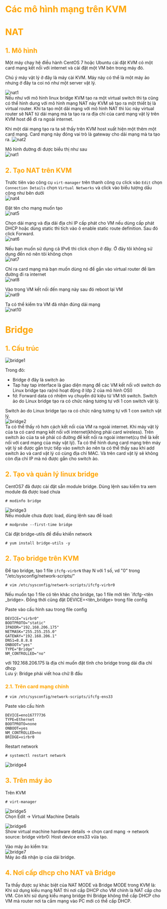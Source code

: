 <h1 style="color:orange">Các mô hình mạng trên KVM</h1>
<h1 style="color:orange">NAT</h1>
<h2 style="color:orange">1. Mô hình</h2>
Một máy chạy hệ điều hành CentOS 7 hoặc Ubuntu cài đặt KVM có một card mạng kết nối với internet và cài đặt một VM bên trong máy đó.

Chú ý máy vật lý ở đây là máy cài KVM. Máy này có thể là một máy ảo nhưng ở đây ta coi nó như một server vật lý.

![nat1](../img/nat1.png)<br>
Nếu như với mô hình linux bridge KVM tạo ra một virtual switch thì ta cũng có thể hình dung với mô hình mạng NAT này KVM sẽ tạo ra một thiết bị là virtual router. Khi ta tạo một dải mạng với mô hình NAT thì lúc này virtual router sẽ NAT từ dải mạng mà ta tạo ra ra địa chỉ của card mạng vật lý trên KVM host để đi ra ngoài internet.

Khi một dải mạng tạo ra ta sẽ thấy trên KVM host xuất hiện một thêm một card mạng. Card mạng này đóng vai trò là gateway cho dải mạng mà ta tạo ra.
![nat2](../img/nat2.png)<br>

Mô hình đường đi được biểu thị như sau<br>
![nat1](../img/nat3.png)<br>
<h2 style="color:orange">2. Tạo NAT trên KVM</h2>

Trước tiên vào công cụ `virt-manager` trên thanh công cụ click vào `Edit` chọn `Connection Details` chọn `Virtual Networks` và click vào biểu tượng dấu cộng như bên dưới<br>
![nat4](../img/nat4.png)<br>

Đặt tên cho mạng muốn tạo<br>
![nat5](../img/nat5.png)<br>

Chọn dải mạng và địa dải địa chỉ IP cấp phát cho VM nếu dùng cấp phát DHCP hoặc dùng static thì tích vào ô enable static route definition. Sau đó click Forward.<br>
![nat6](../img/nat6.png)<br>

Nếu bạn muốn sử dụng cả IPv6 thì click chọn ở đây. Ở đây tôi không sử dụng đến nó nên tôi không chọn<br>
![nat7](../img/nat7.png)<br>

Chỉ ra card mạng mà bạn muốn dùng nó để gắn vào virtual router để làm đường đi ra internet<br>
![nat8](../img/nat8.png)<br>

Vào trong VM kết nối đến mạng này sau đó reboot lại VM<br>
![nat9](../img/nat9.png)<br>

Ta có thể kiểm tra VM đã nhận đúng dải mạng<br>
![nat10](../img/nat10.png)<br>
<h1 style="color:orange">Bridge</h1>
<h2 style="color:orange">1. Cấu trúc</h2>

![bridge1](../img/bridge1.png)<br>

Trong đó:
- Bridge ở đây là switch ảo
- Tap hay tap interface là giao diện mạng để các VM kết nối với switch do Linux bridge tạo ra(nó hoạt động ở lớp 2 của mô hình OSI)
- fd: Forward data có nhiệm vụ chuyển dữ kiệu từ VM tới switch.
Switch ảo do Linux bridge tạo ra có chức năng tương tự với 1 con switch vật lý.

Switch ảo do Linux bridge tạo ra có chức năng tương tự với 1 con switch vật lý.<br>
![bridge2](../img/bridge2.png)<br>
Ta có thể thấy rõ hơn cách kết nối của VM ra ngoài internet. Khi máy vật lý của ta có card mạng kết nối với internet(không phải card wireless). Trên switch ảo của ta sẽ phải có đường để kết nối ra ngoài internet(cụ thể là kết nối với card mạng của máy vật lý). Ta có thể hình dung card mạng trên máy vật lý sẽ được gắn trực tiếp vào switch ảo nên ta có thể thấy sau khi add switch ảo và card vật lý có cùng địa chỉ MAC. Và trên card vật lý sẽ không còn địa chỉ IP mà nó được gắn cho switch ảo.
<h2 style="color:orange">2. Tạo và quản lý linux bridge</h2>
CentOS7 đã được cài đặt sẵn module bridge. Dùng lệnh sau kiểm tra xem module đã được load chưa

    # modinfo bridge
![bridge3](../img/bridge3.png)<br>
Nếu module chưa được load, dùng lệnh sau để load:

    # modprobe --first-time bridge
Cài đặt bridge-utils để điều khiển network

    # yum install bridge-utils -y
<h2 style="color:orange">2. Tạo bridge trên KVM</h2>

Để tạo bridge, tạo 1 file `ifcfg-virbrN` thay N với 1 số, vd "0" trong "/etc/sysconfig/network-scripts/"

    # vim /etc/sysconfig/network-scripts/ifcfg-virbr0
Nếu muốn tạo 1 file có tên khác cho bridge, tạo 1 file mới tên `ifcfg-<tên
_bridge>. Đồng thời cũng đặt DEVICE=<tên_bridge> trong file config

Paste vào cấu hình sau trong file config
    
    DEVICE="virbr0"
    BOOTPROTO="static"
    IPADDR="192.168.206.175"
    NETMASK="255.255.255.0"
    GATEWAY="192.168.206.1"
    DNS1=8.8.8.8
    ONBOOT="yes"
    TYPE="Bridge"
    NM_CONTROLLED="no"
với 192.168.206.175 là địa chỉ muốn đặt tĩnh cho bridge trong dải đia chỉ dhcp<br>
Lưu ý: Bridge phải viết hoa chữ B đầu
<h3 style="color:orange">2.1. Trên card mạng chính</h3>

    # vim /etc/sysconfig/network-scripts/ifcfg-ens33
Paste vào cấu hình

    DEVICE=eno16777736
    TYPE=Ethernet
    BOOTPROTO=none
    ONBOOT=yes
    NM_CONTROLLED=no
    BRIDGE=virbr0
Restart network

    # systemctl restart network
![bridge4](../img/bridge4.png)<br>
<h2 style="color:orange">3. Trên máy ảo</h2>
Trên KVM

    # virt-manager
![bridge5](../img/bridge5.png)<br>
Chọn Edit -> Virtual Machine Details

![bridge6](../img/bridge6.png)<br>
Show virtual machine hardware details -> chọn card mạng -> network source: bridge virbr0: Host device ens33 vừa tạo.

Vào máy ảo kiểm tra:<br>
![bridge7](../img/bridge7.png)<br>
Máy ảo đã nhận ip của dải bridge.

<h2 style="color:orange">4. Nơi cấp dhcp cho NAT và Bridge</h2>
Ta thấy được sự khác biệt của NAT MODE và Bridge MODE trong KVM là: Khi sử dụng kiểu mạng NAT thì nơi cấp DHCP cho VM chính là NAT cấp cho VM. Còn khi sử dụng kiểu mạng bridge thì Bridge không thể cấp DHCP cho VM mà router nơi ta cắm mạng vào PC mới có thể cấp DHCP.